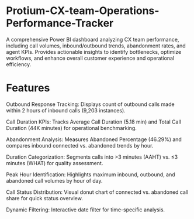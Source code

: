 # Protium-CX-team-Operations-Performance-Tracker
A comprehensive Power BI dashboard analyzing CX team performance, including call volumes, inbound/outbound trends, abandonment rates, and agent KPIs. Provides actionable insights to identify bottlenecks, optimize workflows, and enhance overall customer experience and operational efficiency.

# Features
Outbound Response Tracking: Displays count of outbound calls made within 2 hours of inbound calls (9,203 instances).

Call Duration KPIs: Tracks Average Call Duration (5.18 min) and Total Call Duration (44K minutes) for operational benchmarking.

Abandonment Analysis: Measures Abandoned Percentage (46.29%) and compares inbound connected vs. abandoned trends by hour.

Duration Categorization: Segments calls into >3 minutes (AAHT) vs. ≤3 minutes (WHAT) for quality assessment.

Peak Hour Identification: Highlights maximum inbound, outbound, and abandoned call volumes by hour of day.

Call Status Distribution: Visual donut chart of connected vs. abandoned call share for quick status overview.

Dynamic Filtering: Interactive date filter for time-specific analysis.
